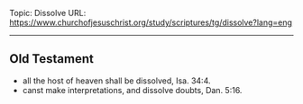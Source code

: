 Topic: Dissolve
URL: https://www.churchofjesuschrist.org/study/scriptures/tg/dissolve?lang=eng

---

## Old Testament

- all the host of heaven shall be dissolved, Isa. 34:4.
- canst make interpretations, and dissolve doubts, Dan. 5:16.

